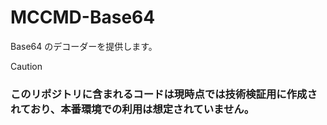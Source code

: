 # MCCMD-Base64
Base64 のデコーダーを提供します。

> [!CAUTION]
> ### このリポジトリに含まれるコードは現時点では技術検証用に作成されており、本番環境での利用は想定されていません。
